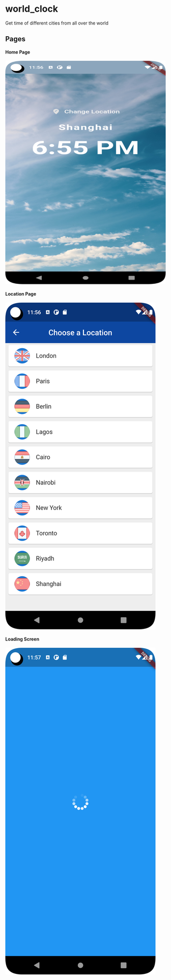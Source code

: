 # world_clock

Get time of different cities from all over the world

## Pages

#### Home Page

[//]: # (![Home Screen]&#40;/assets/snapshots/home-screen.png "Home Screen, built with Flutter"&#41;)
<img src="/assets/snapshots/home-screen.png" width="600" height="700">

#### Location Page
![Location Screen](/assets/snapshots/location_screen.png "Location Screen, built with Flutter")


#### Loading Screen
![Loading Screen](/assets/snapshots/loading_screen.png "Loading Screen, built with Flutter")
